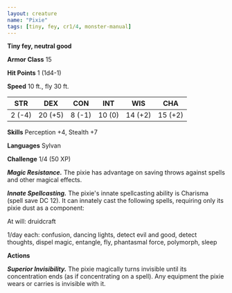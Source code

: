 ```yaml
---
layout: creature
name: "Pixie"
tags: [tiny, fey, cr1/4, monster-manual]
---
```


**Tiny fey, neutral good**

**Armor Class** 15

**Hit Points** 1 (1d4-1)

**Speed** 10 ft., fly 30 ft.

|   STR   |   DEX   |   CON   |   INT   |   WIS   |   CHA   |
|:-----:|:-----:|:-----:|:-----:|:-----:|:-----:|
| 2 (-4) | 20 (+5) | 8 (-1) | 10 (0) | 14 (+2) | 15 (+2) |

**Skills** Perception +4, Stealth +7

**Languages** Sylvan

**Challenge** 1/4 (50 XP)

***Magic Resistance.*** The pixie has advantage on saving throws against spells and other magical effects.

***Innate Spellcasting.*** The pixie's innate spellcasting ability is Charisma (spell save DC 12). It can innately cast the following spells, requiring only its pixie dust as a component: 

At will: druidcraft

1/day each: confusion, dancing lights, detect evil and good, detect thoughts, dispel magic, entangle, fly, phantasmal force, polymorph, sleep

**Actions**

***Superior Invisibility.*** The pixie magically turns invisible until its concentration ends (as if concentrating on a spell). Any equipment the pixie wears or carries is invisible with it.

